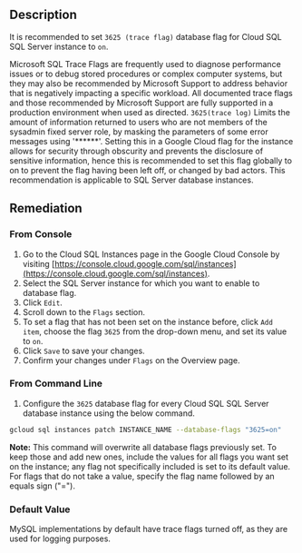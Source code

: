 ## Description

It is recommended to set `3625 (trace flag)` database flag for Cloud SQL SQL Server instance to `on`.

Microsoft SQL Trace Flags are frequently used to diagnose performance issues or to debug stored procedures or complex computer systems, but they may also be recommended by Microsoft Support to address behavior that is negatively impacting a specific workload. All documented trace flags and those recommended by Microsoft Support are fully supported in a production environment when used as directed. `3625(trace log)` Limits the amount of information returned to users who are not members of the sysadmin fixed server role, by masking the parameters of some error messages using '******'. Setting this in a Google Cloud flag for the instance allows for security through obscurity and prevents the disclosure of sensitive information, hence this is recommended to set this flag globally to on to prevent the flag having been left off, or changed by bad actors. This recommendation is applicable to SQL Server database instances.

## Remediation

### From Console

1. Go to the Cloud SQL Instances page in the Google Cloud Console by visiting [https://console.cloud.google.com/sql/instances](https://console.cloud.google.com/sql/instances).
2. Select the SQL Server instance for which you want to enable to database flag.
3. Click `Edit`.
4. Scroll down to the `Flags` section.
5. To set a flag that has not been set on the instance before, click `Add item`, choose the flag `3625` from the drop-down menu, and set its value to `on`.
6. Click `Save` to save your changes.
7. Confirm your changes under `Flags` on the Overview page.

### From Command Line

1. Configure the `3625` database flag for every Cloud SQL SQL Server database instance using the below command.

```bash
gcloud sql instances patch INSTANCE_NAME --database-flags "3625=on"
```

**Note:** This command will overwrite all database flags previously set. To keep those and add new ones, include the values for all flags you want set on the instance; any flag not specifically included is set to its default value. For flags that do not take a value, specify the flag name followed by an equals sign ("=").

### Default Value

MySQL implementations by default have trace flags turned off, as they are used for logging purposes.
